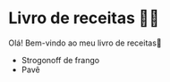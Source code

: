 # Livro de receitas :man_cook:

Olá! Bem-vindo ao meu livro de receitas:wave:

- Strogonoff de frango
- Pavê